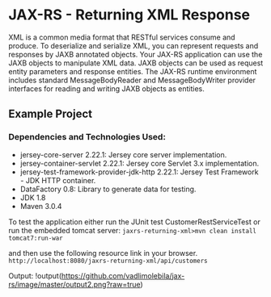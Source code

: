 
# JAX-RS - Returning XML Response

 XML is a common media format that RESTful services consume and produce. To deserialize and serialize XML, you can represent requests and responses by JAXB annotated objects. Your JAX-RS application can use the JAXB objects to manipulate XML data. JAXB objects can be used as request entity parameters and response entities. The JAX-RS runtime environment includes standard MessageBodyReader and MessageBodyWriter provider interfaces for reading and writing JAXB objects as entities.

## Example Project
### Dependencies and Technologies Used:

* jersey-core-server 2.22.1: Jersey core server implementation.
* jersey-container-servlet 2.22.1: Jersey core Servlet 3.x implementation.
* jersey-test-framework-provider-jdk-http 2.22.1: Jersey Test Framework - JDK HTTP container.
* DataFactory 0.8: Library to generate data for testing.
* JDK 1.8
* Maven 3.0.4

To test the application either run the JUnit test CustomerRestServiceTest or run the embedded tomcat server:
```jaxrs-returning-xml>mvn clean install tomcat7:run-war```

and then use the following resource link in your browser.
```http://localhost:8080/jaxrs-returning-xml/api/customers```

Output:
!output(https://github.com/vadlimolebila/jax-rs/image/master/output2.png?raw=true)